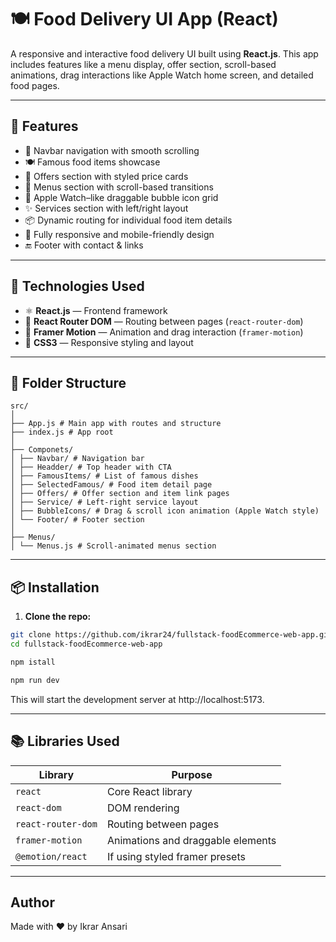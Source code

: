 # 🍽️ Food Delivery UI App (React)

A responsive and interactive food delivery UI built using **React.js**. This app includes features like a menu display, offer section, scroll-based animations, drag interactions like Apple Watch home screen, and detailed food pages.

---

## 🚀 Features

- 🧭 Navbar navigation with smooth scrolling
- 🍽️ Famous food items showcase
- 🎉 Offers section with styled price cards
- 🧾 Menus section with scroll-based transitions
- 🧊 Apple Watch–like draggable bubble icon grid
- ✨ Services section with left/right layout
- 📦 Dynamic routing for individual food item details
- 📱 Fully responsive and mobile-friendly design
- 🔚 Footer with contact & links

---

## 🧰 Technologies Used

- ⚛️ **React.js** — Frontend framework
- 🧭 **React Router DOM** — Routing between pages (`react-router-dom`)
- 💫 **Framer Motion** — Animation and drag interaction (`framer-motion`)
- 🎨 **CSS3** — Responsive styling and layout

---

## 📁 Folder Structure

```
src/
│
├── App.js # Main app with routes and structure
├── index.js # App root
│
├── Componets/
│ ├── Navbar/ # Navigation bar
│ ├── Headder/ # Top header with CTA
│ ├── FamousItems/ # List of famous dishes
│ ├── SelectedFamous/ # Food item detail page
│ ├── Offers/ # Offer section and item link pages
│ ├── Service/ # Left-right service layout
│ ├── BubbleIcons/ # Drag & scroll icon animation (Apple Watch style)
│ └── Footer/ # Footer section
│
├── Menus/
│ └── Menus.js # Scroll-animated menus section
```


---

## 📦 Installation

1. **Clone the repo:**

```bash
git clone https://github.com/ikrar24/fullstack-foodEcommerce-web-app.git
cd fullstack-foodEcommerce-web-app
````

```bash
npm istall
```
```bash
npm run dev
```

This will start the development server at http://localhost:5173.

---

## 📚 Libraries Used
| Library                       | Purpose                           |
| ----------------------------- | --------------------------------- |
| `react`                       | Core React library                |
| `react-dom`                   | DOM rendering                     |
| `react-router-dom`            | Routing between pages             |
| `framer-motion`               | Animations and draggable elements |
| `@emotion/react` | If using styled framer presets    |


---

##   Author
Made with ❤️ by Ikrar Ansari

